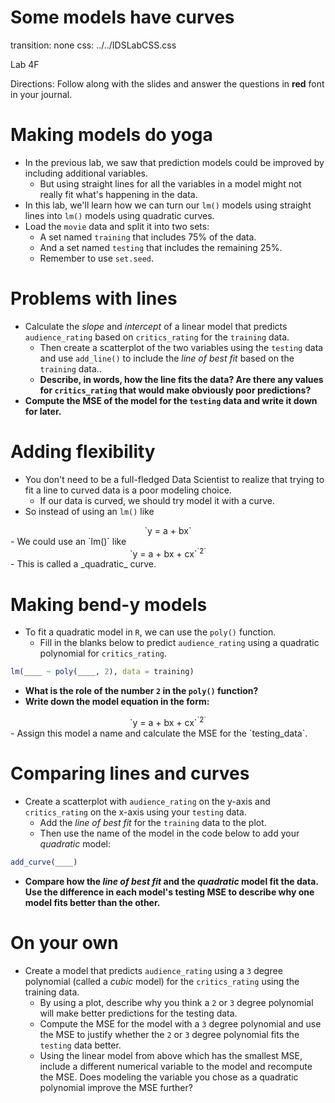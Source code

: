 Some models have curves
===
transition: none
css: ../../IDSLabCSS.css

Lab 4F

Directions: Follow along with the slides and answer the questions in **red** font in your journal.




Making models do yoga
===

- In the previous lab, we saw that prediction models could be improved by including additional variables.
    - But using straight lines for all the variables in a model might not really fit what's happening in the data.
- In this lab, we'll learn how we can turn our `lm()` models using straight lines into `lm()` models using quadratic curves.
- Load the `movie` data and split it into two sets:
    - A set named `training` that includes 75% of the data.
    - And a set named `testing` that includes the remaining 25%.
    - Remember to use `set.seed`.


Problems with lines
===

- Calculate the _slope_ and _intercept_ of a linear model that predicts `audience_rating` based on `critics_rating` for the `training` data.
    - Then create a scatterplot of the two variables using the `testing` data and use `add_line()` to include the _line of best fit_ based on the `training` data..
    - **Describe, in words, how the line fits the data? Are there any values for `critics_rating` that would make obviously poor predictions?**
- **Compute the MSE of the model for the `testing` data and write it down for later.**


Adding flexibility
===

- You don't need to be a full-fledged Data Scientist to realize that trying to fit a line to curved data is a poor modeling choice.
    - If our data is curved, we should try model it with a curve.
- So instead of using an `lm()` like  
<center>`y = a + bx`</center>
- We could use an `lm()` like  
<center>`y = a + bx + cx`<sup>`2`</sup></center>
- This is called a _quadratic_ curve.


Making bend-y models
===

- To fit a quadratic model in `R`, we can use the `poly()` function.
    - Fill in the blanks below to predict `audience_rating` using a quadratic polynomial for `critics_rating`.


```r
lm(____ ~ poly(____, 2), data = training)
```

- **What is the role of the number `2` in the `poly()` function?**
- **Write down the model equation in the form:**
<center>`y = a + bx + cx`<sup>`2`</sup></center>
- Assign this model a name and calculate the MSE for the `testing_data`.

Comparing lines and curves
===

- Create a scatterplot with `audience_rating` on the y-axis and `critics_rating` on the x-axis using your `testing` data.
    - Add the _line of best fit_ for the `training` data to the plot.
    - Then use the name of the model in the code below to add your _quadratic_ model:

```r
add_curve(____)
```

- **Compare how the _line of best fit_ and the _quadratic_ model fit the data. Use the difference in each model's testing MSE to describe why one model fits better than the other.**

On your own
===

- Create a model that predicts `audience_rating` using a `3` degree polynomial (called a _cubic_ model) for the `critics_rating` using the training data.
    - By using a plot, describe why you think a `2` or `3` degree polynomial will make better predictions for the testing data.
    - Compute the MSE for the model with a `3` degree polynomial and use the MSE to justify whether the `2` or `3` degree polynomial fits the `testing` data better.
    - Using the linear model from above which has the smallest MSE, include a different numerical variable to the model and recompute the MSE. Does modeling the variable you chose as a quadratic polynomial improve the MSE further?
